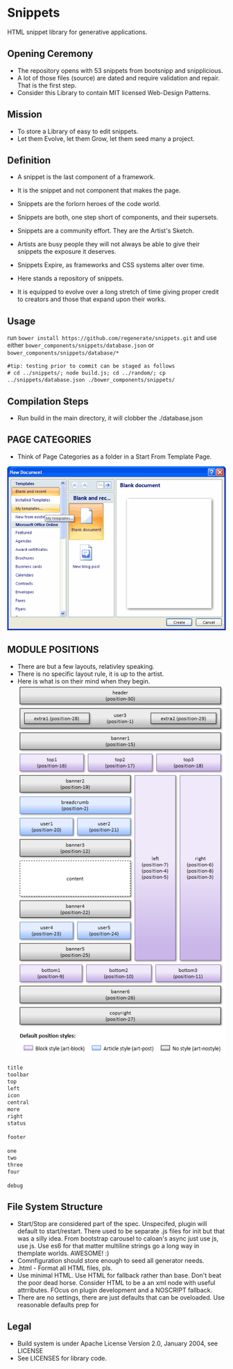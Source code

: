 Snippets
========
HTML snippet library for generative applications.

## Opening Ceremony

* The repository opens with 53 snippets from bootsnipp and snipplicious.
* A lot of those files (source) are dated and require validation and repair. That is the first step.
* Consider this Library to contain MIT licensed Web-Design Patterns.

## Mission

* To store a Library of easy to edit snippets.
* Let them Evolve, let them Grow, let them seed many a project.

## Definition

* A snippet is the last component of a framework.
* It is the snippet and not component that makes the page.
* Snippets are the forlorn heroes of the code world.
* Snippets are both, one step short of components, and their supersets.

* Snippets are a community effort. They are the Artist's Sketch.
* Artists are busy people they will not always be able to give their snippets the exposure it deserves.
* Snippets Expire, as frameworks and CSS systems alter over time.

* Here stands a repository of snippets.
* It is equipped to evolve over a long stretch of time giving proper credit to creators and those that expand upon their works.

## Usage
run ```bower install https://github.com/regenerate/snippets.git```
and use either ```bower_components/snippets/database.json``` or ```bower_components/snippets/database/*```
```
#tip: testing prior to commit can be staged as follows
# cd ../snippets/; node build.js; cd ../random/; cp ../snippets/database.json ./bower_components/snippets/
```

## Compilation Steps
* Run build in the main directory, it will clobber the ./database.json

## PAGE CATEGORIES
* Think of Page Categories as a folder in a Start From Template Page.

![example](documentation/assets/start-from-tempate.gif "Something like this")


## MODULE POSITIONS
* There are but a few layouts, relativley speaking.
* There is no specific layout rule, it is up to the artist.
* Here is what is on their mind when they begin.
![example](documentation/assets/joomla_positions.png "Something like this")


```
title
toolbar
top
left
icon
central
more
right
status

footer

one
two
three
four

debug
```

## File System Structure
* Start/Stop are considered part of the spec. Unspecifed, plugin will default to start/restart. There used to be separate .js files for init but that was a silly idea. From bootstrap carousel to caloan's async just use js, use js. Use es6 for that matter multiline strings go a long way in themplate worlds. AWESOME! :)
* Comnfiguration should store enough to seed all generator needs.
* .html - Format all HTML files, pls.
* Use minimal HTML. Use HTML for fallback rather than base. Don't beat the poor dead horse. Consider HTML to be a an xml node with useful attrributes. FOcus on plugin development and a NOSCRIPT fallback.
* There are no settings, there are just defaults that can be oveloaded. Use reasonable defaults prep for 

## Legal
* Build system is under Apache License Version 2.0, January 2004, see LICENSE
* See LICENSES for library code.